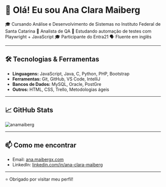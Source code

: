 # 👋 Olá! Eu sou Ana Clara Maiberg

🎓 Cursando Análise e Desenvolvimento de Sistemas no Instituto Federal de Santa Catarina
💼 Analista de QA 
🚀 Estudando automação de testes com Playwright + JavaScript 
🎓 Participante do Entra21
🗣️ Fluente em inglês 

---

## 🛠️ Tecnologias & Ferramentas

- **Linguagens:** JavaScript, Java, C, Python, PHP, Bootstrap 
- **Ferramentas:** Git, GitHub, VS Code, IntelliJ  
- **Bancos de Dados:** MySQL, Oracle, PostGre  
- **Outros:** HTML, CSS, Trello, Metodologias ágeis

---

## 📈 GitHub Stats

![anamaiberg](https://github-readme-stats.vercel.app/api?username=anamaiberg&show_icons=true&theme=radical)

---

## 📫 Como me encontrar

- Email: [ana.maibergx.com](mailto:ana.maibergx@gmail.com)  
- LinkedIn: [linkedin.com/in/ana-clara-maiberg](www.linkedin.com/in/ana-clara-maiberg)  

---

⭐ Obrigado por visitar meu perfil!

